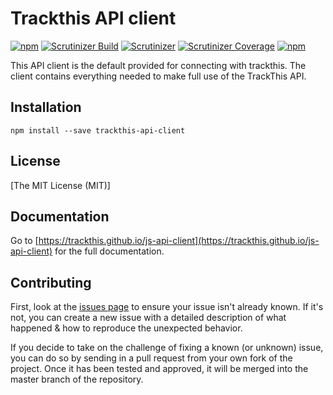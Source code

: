 # Trackthis API client

[![npm](https://img.shields.io/npm/v/trackthis-api-client.svg?style=flat-square)](https://npmjs.com/package/trackthis-api-client/)
[![Scrutinizer Build](https://img.shields.io/scrutinizer/build/g/trackthis/js-api-client.svg?style=flat-square)](https://scrutinizer-ci.com/g/trackthis/js-api-client/)
[![Scrutinizer](https://img.shields.io/scrutinizer/g/trackthis/js-api-client.svg?style=flat-square)](https://scrutinizer-ci.com/g/trackthis/js-api-client/)
[![Scrutinizer Coverage](https://img.shields.io/scrutinizer/coverage/g/trackthis/js-api-client.svg?style=flat-square)](https://scrutinizer-ci.com/g/trackthis/js-api-client/)
[![npm](https://img.shields.io/npm/l/trackthis-api-client.svg?style=flat-square)](https://npmjs.com/package/trackthis-api-client/)

This API client is the default provided for connecting with trackthis. The client contains everything needed to make full use of the TrackThis API.

## Installation

    npm install --save trackthis-api-client
    
## License

[The MIT License (MIT)]

## Documentation

Go to [https://trackthis.github.io/js-api-client](https://trackthis.github.io/js-api-client) for the full documentation.

## Contributing

First, look at the [issues page](https://github.com/trackthis/js-api-client/issues) to ensure your issue isn't already known. If it's not, you can create a new issue with a detailed description of what happened & how to reproduce the unexpected behavior.

If you decide to take on the challenge of fixing a known (or unknown) issue, you can do so by sending in a pull request from your own fork of the project. Once it has been tested and approved, it will be merged into the master branch of the repository.
